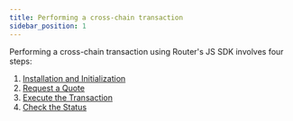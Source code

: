 ```yaml
---
title: Performing a cross-chain transaction
sidebar_position: 1
---
```


Performing a cross-chain transaction using Router's JS SDK involves four steps:

1. [Installation and Initialization](./installation-initialization)
2. [Request a Quote](./request-quote)
3. [Execute the Transaction](./execute-transaction)
4. [Check the Status](./check-status)